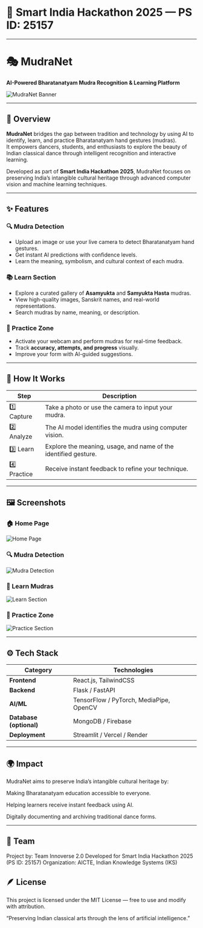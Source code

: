 # 🎯 Smart India Hackathon 2025 — PS ID: 25157

---

# 🎭 MudraNet  
**AI-Powered Bharatanatyam Mudra Recognition & Learning Platform**

![MudraNet Banner](./screenshots/HomePage.png)

---

## 🪷 Overview
**MudraNet** bridges the gap between tradition and technology by using AI to identify, learn, and practice Bharatanatyam hand gestures (mudras).  
It empowers dancers, students, and enthusiasts to explore the beauty of Indian classical dance through intelligent recognition and interactive learning.

Developed as part of **Smart India Hackathon 2025**, MudraNet focuses on preserving India’s intangible cultural heritage through advanced computer vision and machine learning techniques.

---

## ✨ Features

### 🔍 Mudra Detection
- Upload an image or use your live camera to detect Bharatanatyam hand gestures.
- Get instant AI predictions with confidence levels.
- Learn the meaning, symbolism, and cultural context of each mudra.

### 📚 Learn Section
- Explore a curated gallery of **Asamyukta** and **Samyukta Hasta** mudras.
- View high-quality images, Sanskrit names, and real-world representations.
- Search mudras by name, meaning, or description.

### 🎯 Practice Zone
- Activate your webcam and perform mudras for real-time feedback.
- Track **accuracy, attempts, and progress** visually.
- Improve your form with AI-guided suggestions.

---

## 🧠 How It Works

| Step | Description |
|------|--------------|
| 1️⃣ Capture | Take a photo or use the camera to input your mudra. |
| 2️⃣ Analyze | The AI model identifies the mudra using computer vision. |
| 3️⃣ Learn | Explore the meaning, usage, and name of the identified gesture. |
| 4️⃣ Practice | Receive instant feedback to refine your technique. |

---

## 🖼️ Screenshots

### 🏠 Home Page
![Home Page](./screenshots/HomePage.png)

### 🔍 Mudra Detection
![Mudra Detection](./screenshots/Mudra%20Detection%20Section.png)

### 📖 Learn Mudras
![Learn Section](./screenshots/Learn%20Section.png)

### 🧘 Practice Zone
![Practice Section](./screenshots/Practice%20Section.png)

---

## ⚙️ Tech Stack
| Category | Technologies |
|-----------|---------------|
| **Frontend** | React.js, TailwindCSS |
| **Backend** | Flask / FastAPI |
| **AI/ML** | TensorFlow / PyTorch, MediaPipe, OpenCV |
| **Database (optional)** | MongoDB / Firebase |
| **Deployment** | Streamlit / Vercel / Render |

---

## 🌍 Impact

MudraNet aims to preserve India’s intangible cultural heritage by:

Making Bharatanatyam education accessible to everyone.

Helping learners receive instant feedback using AI.

Digitally documenting and archiving traditional dance forms.

---

## 👥 Team

Project by: Team Innoverse 2.0
Developed for Smart India Hackathon 2025 (PS ID: 25157)
Organization: AICTE, Indian Knowledge Systems (IKS)

## 🪶 License

This project is licensed under the MIT License — free to use and modify with attribution.

“Preserving Indian classical arts through the lens of artificial intelligence.”
